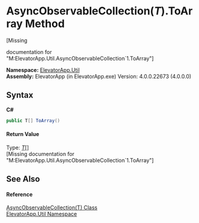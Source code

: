 # AsyncObservableCollection(*T*).ToArray Method 
 

\[Missing <summary> documentation for "M:ElevatorApp.Util.AsyncObservableCollection`1.ToArray"\]

**Namespace:**&nbsp;<a href="N_ElevatorApp_Util">ElevatorApp.Util</a><br />**Assembly:**&nbsp;ElevatorApp (in ElevatorApp.exe) Version: 4.0.0.22673 (4.0.0.0)

## Syntax

**C#**<br />
``` C#
public T[] ToArray()
```


#### Return Value
Type: <a href="T_ElevatorApp_Util_AsyncObservableCollection_1">*T*</a>[]<br />\[Missing <returns> documentation for "M:ElevatorApp.Util.AsyncObservableCollection`1.ToArray"\]

## See Also


#### Reference
<a href="T_ElevatorApp_Util_AsyncObservableCollection_1">AsyncObservableCollection(T) Class</a><br /><a href="N_ElevatorApp_Util">ElevatorApp.Util Namespace</a><br />